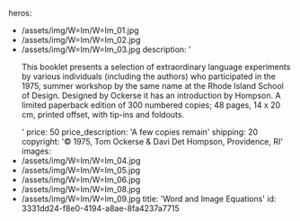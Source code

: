 heros:
  - /assets/img/W=Im/W=Im_01.jpg
  - /assets/img/W=Im/W=Im_02.jpg
  - /assets/img/W=Im/W=Im_03.jpg
description: '<p>This booklet presents a selection of extraordinary language experiments by various individuals (including the authors) who participated in the 1975, summer workshop by the same name at the Rhode Island School of Design. Designed by Ockerse it has an introduction by Hompson. A limited paperback edition of 300 numbered copies; 48 pages, 14 x 20 cm, printed offset, with tip-ins and foldouts.<br></p>'
price: 50
price_description: 'A few copies remain'
shipping: 20
copyright: '© 1975, Tom Ockerse & Davi Det Hompson, Providence, RI'
images:
  - /assets/img/W=Im/W=Im_04.jpg
  - /assets/img/W=Im/W=Im_05.jpg
  - /assets/img/W=Im/W=Im_06.jpg
  - /assets/img/W=Im/W=Im_08.jpg
  - /assets/img/W=Im/W=Im_09.jpg
title: 'Word and Image Equations'
id: 3331dd24-f8e0-4194-a8ae-8fa4237a7715
